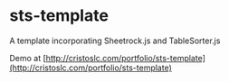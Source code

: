 sts-template
============

A template incorporating Sheetrock.js and TableSorter.js

Demo at [http://cristoslc.com/portfolio/sts-template](http://cristoslc.com/portfolio/sts-template)
